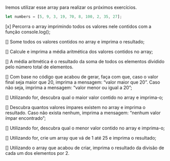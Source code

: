 Iremos utilizar esse array para realizar os próximos exercícios.

```javascript
let numbers = [5, 9, 3, 19, 70, 8, 100, 2, 35, 27];
```

[x] Percorra o array imprimindo todos os valores nele contidos com a função console.log();

[] Some todos os valores contidos no array e imprima o resultado;

[] Calcule e imprima a média aritmética dos valores contidos no array;

[] A média aritmética é o resultado da soma de todos os elementos dividido pelo número total de elementos.

[] Com base no código que acabou de gerar, faça com que, caso o valor final seja maior que 20, imprima a mensagem: “valor maior que 20”. Caso não seja, imprima a mensagem: “valor menor ou igual a 20”;

[] Utilizando for, descubra qual o maior valor contido no array e imprima-o;

[] Descubra quantos valores ímpares existem no array e imprima o resultado. Caso não exista nenhum, imprima a mensagem: “nenhum valor ímpar encontrado”;

[] Utilizando for, descubra qual o menor valor contido no array e imprima-o;

[] Utilizando for, crie um array que vá de 1 até 25 e imprima o resultado;

[] Utilizando o array que acabou de criar, imprima o resultado da divisão de cada um dos elementos por 2.
